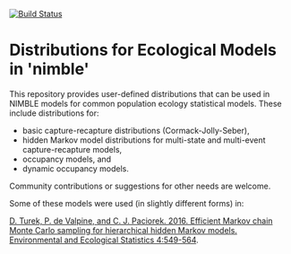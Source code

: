 [![Build Status](https://travis-ci.org/nimble-dev/nimbleEcology.svg?branch=master)](https://travis-ci.org/nimble-dev/nimbleEcology)

# Distributions for Ecological Models in 'nimble'

This repository provides user-defined distributions that can be used in NIMBLE models for common population ecology statistical models. These include distributions for:

* basic capture-recapture distributions (Cormack-Jolly-Seber),
* hidden Markov model distributions for multi-state and multi-event capture-recapture models,
* occupancy models, and
* dynamic occupancy models.

Community contributions or suggestions for other needs are welcome.

Some of these models were used (in slightly different forms) in:

[D. Turek, P. de Valpine, and C. J. Paciorek. 2016. Efficient Markov chain Monte Carlo sampling for hierarchical hidden Markov models. Environmental and Ecological Statistics 4:549-564](https://link.springer.com/article/10.1007/s10651-016-0353-z).
